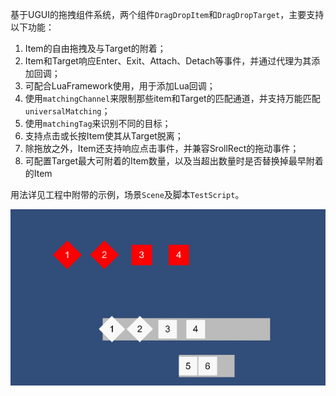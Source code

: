 基于UGUI的拖拽组件系统，两个组件`DragDropItem`和`DragDropTarget`，主要支持以下功能：

1. Item的自由拖拽及与Target的附着；
2. Item和Target响应Enter、Exit、Attach、Detach等事件，并通过代理为其添加回调；
3. 可配合LuaFramework使用，用于添加Lua回调；
3. 使用`matchingChannel`来限制那些item和Target的匹配通道，并支持万能匹配`universalMatching`；
4. 使用`matchingTag`来识别不同的目标；
5. 支持点击或长按Item使其从Target脱离；
6. 除拖放之外，Item还支持响应点击事件，并兼容SrollRect的拖动事件；
7. 可配置Target最大可附着的Item数量，以及当超出数量时是否替换掉最早附着的Item

用法详见工程中附带的示例，场景`Scene`及脚本`TestScript`。

![test.gif](test.gif)
